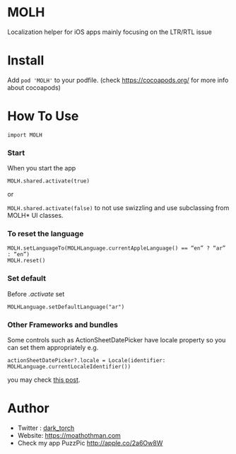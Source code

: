 # MOLH
Localization helper for iOS apps mainly focusing on the LTR/RTL issue

# Install
Add `pod 'MOLH'` to your podfile. (check https://cocoapods.org/ for more info about cocoapods)

# How To Use 
`import MOLH`

### Start
When you start the app

`MOLH.shared.activate(true)` 

or 

`MOLH.shared.activate(false)` to not use swizzling and use subclassing from MOLH* UI classes.

### To reset the language

```
MOLH.setLanguageTo(MOLHLanguage.currentAppleLanguage() == “en” ? “ar” : “en”)
MOLH.reset()
```

### Set default 
Before *.activate* set

`MOLHLanguage.setDefaultLanguage("ar")`

### Other Frameworks and bundles
Some controls such as ActionSheetDatePicker have locale property so you can set them appropriately e.g.

`actionSheetDatePicker?.locale = Locale(identifier: MOLHLanguage.currentLocaleIdentifier())`

you may check [this post](https://medium.com/@dark_torch/working-with-localization-in-swift-part-2-e7c8a660eb2a).


# Author 
 * Twitter : [dark_torch](https://twitter.com/dark_torch)
 * Website: https://moathothman.com
 * Check my app PuzzPic http://apple.co/2a6Ow8W
 

